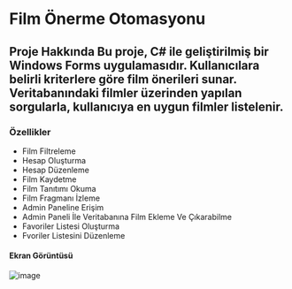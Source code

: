 # Film Önerme Otomasyonu  
## Proje Hakkında Bu proje, C# ile geliştirilmiş bir Windows Forms uygulamasıdır. Kullanıcılara belirli kriterlere göre film önerileri sunar. Veritabanındaki filmler üzerinden yapılan sorgularla, kullanıcıya en uygun filmler listelenir. 

### Özellikler
* Film Filtreleme
* Hesap Oluşturma
* Hesap Düzenleme
* Film Kaydetme
* Film Tanıtımı Okuma
* Film Fragmanı İzleme
* Admin Paneline Erişim
* Admin Paneli İle Veritabanına Film Ekleme Ve Çıkarabilme
* Favoriler Listesi Oluşturma
* Fvoriler Listesini Düzenleme

#### Ekran Görüntüsü
![image](https://github.com/user-attachments/assets/d8b51f35-8917-4bc8-b5ee-a96b3cc21f0e)

